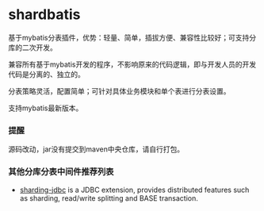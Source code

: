 # shardbatis
基于mybatis分表插件，优势：轻量、简单，插拔方便、兼容性比较好；可支持分库的二次开发。

兼容所有基于mybatis开发的程序，不影响原来的代码逻辑，即与开发人员的开发代码是分离的、独立的。

分表策略灵活，配置简单；可针对具体业务模块和单个表进行分表设置。

支持mybatis最新版本。

### 提醒
源码改动，jar没有提交到maven中央仓库，请自行打包。

### 其他分库分表中间件推荐列表
- [sharding-jdbc](https://github.com/apache/incubator-shardingsphere) is a JDBC extension, provides distributed features such as sharding, read/write splitting and BASE transaction.

